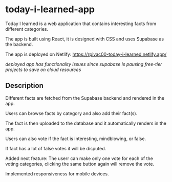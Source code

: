 # today-i-learned-app
Today I learned is a web application that contains interesting facts from different categories.

The app is built using React, it is designed with CSS and uses Supabase as the backend.

The app is deployed on Netlify: https://rpivac00-today-i-learned.netlify.app/

*deployed app has functionality issues since supabase is pausing free-tier projects to save on cloud resources*

## Description

Different facts are fetched from the Supabase backend and rendered in the app.

Users can browse facts by category and also add their fact(s).

The fact is then uploaded to the database and it automatically renders in the app.

Users can also vote if the fact is interesting, mindblowing, or false.

If fact has a lot of false votes it will be disputed.

Added next feature:
 The userr can make only one vote for each of the voting categories, clicking the same button again will remove the vote.

Implemented responsiveness for mobile devices.
